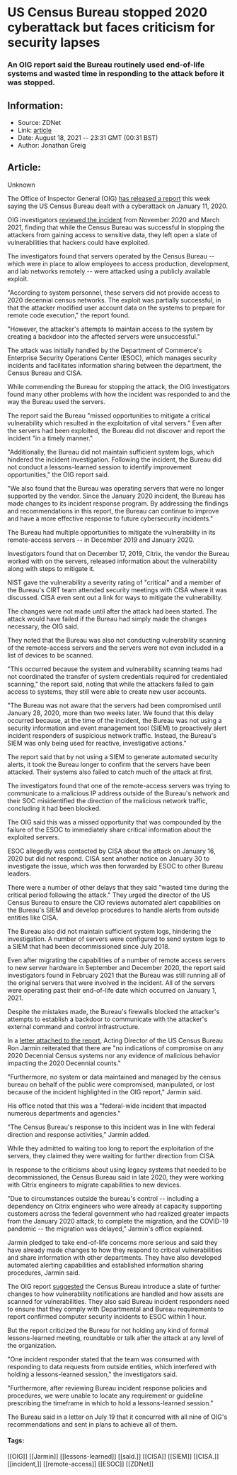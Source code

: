 # US Census Bureau stopped 2020 cyberattack but faces criticism for security lapses
### An OIG report said the Bureau routinely used end-of-life systems and wasted time in responding to the attack before it was stopped.

## Information:
+ Source: ZDNet
+ Link: [article](https://www.zdnet.com/article/us-census-bureau-stopped-202-cyberattack-but-faces-criticism-for-security-lapses/)
+ Date: August 18, 2021 -- 23:31 GMT (00:31 BST)
+ Author: Jonathan Greig


## Article:
Unknown

The Office of Inspector General (OIG) [has released a report](https://www.oig.doc.gov/OIGPublications/OIG-21-034-A.pdf) this week saying the US Census Bureau dealt with a cyberattack on January 11, 2020.

OIG investigators [reviewed the incident](https://www.oig.doc.gov/OIGPublications/OIG-21-034-A_Announcement.pdf) from November 2020 and March 2021, finding that while the Census Bureau was successful in stopping the attackers from gaining access to sensitive data, they left open a slate of vulnerabilities that hackers could have exploited.

The investigators found that servers operated by the Census Bureau -- which were in place to allow employees to access production, development, and lab networks remotely -- were attacked using a publicly available exploit. 

"According to system personnel, these servers did not provide access to 2020 decennial census networks. The exploit was partially successful, in that the attacker modified user account data on the systems to prepare for remote code execution," the report found.  

"However, the attacker's attempts to maintain access to the system by creating a backdoor into the affected servers were unsuccessful."

The attack was initially handled by the Department of Commerce's Enterprise Security Operations Center (ESOC), which manages security incidents and facilitates information sharing between the department, the Census Bureau and CISA. 

While commending the Bureau for stopping the attack, the OIG investigators found many other problems with how the incident was responded to and the way the Bureau used the servers. 






The report said the Bureau "missed opportunities to mitigate a critical vulnerability which resulted in the exploitation of vital servers." Even after the servers had been exploited, the Bureau did not discover and report the incident "in a timely manner."

"Additionally, the Bureau did not maintain sufficient system logs, which hindered the incident investigation. Following the incident, the Bureau did not conduct a lessons-learned session to identify improvement opportunities," the OIG report said. 

"We also found that the Bureau was operating servers that were no longer supported by the vendor. Since the January 2020 incident, the Bureau has made changes to its incident response program. By addressing the findings and recommendations in this report, the Bureau can continue to improve and have a more effective response to future cybersecurity incidents."

The Bureau had multiple opportunities to mitigate the vulnerability in its remote-access servers -- in December 2019 and January 2020. 

Investigators found that on December 17, 2019, Citrix, the vendor the Bureau worked with on the servers, released information about the vulnerability along with steps to mitigate it. 

NIST gave the vulnerability a severity rating of "critical" and a member of the Bureau's CIRT team attended security meetings with CISA where it was discussed. CISA even sent out a link for ways to mitigate the vulnerability.

The changes were not made until after the attack had been started. The attack would have failed if the Bureau had simply made the changes necessary, the OIG said. 

They noted that the Bureau was also not conducting vulnerability scanning of the remote-access servers and the servers were not even included in a list of devices to be scanned.

"This occurred because the system and vulnerability scanning teams had not coordinated the transfer of system credentials required for credentialed scanning," the report said, noting that while the attackers failed to gain access to systems, they still were able to create new user accounts. 

"The Bureau was not aware that the servers had been compromised until January 28, 2020, more than two weeks later. We found that this delay occurred because, at the time of the incident, the Bureau was not using a security information and event management tool (SIEM) to proactively alert incident responders of suspicious network traffic. Instead, the Bureau's SIEM was only being used for reactive, investigative actions."

The report said that by not using a SIEM to generate automated security alerts, it took the Bureau longer to confirm that the servers have been attacked. Their systems also failed to catch much of the attack at first.

The investigators found that one of the remote-access servers was trying to communicate to a malicious IP address outside of the Bureau's network and their SOC misidentified the direction of the malicious network traffic, concluding it had been blocked.

The OIG said this was a missed opportunity that was compounded by the failure of the ESOC to immediately share critical information about the exploited servers.

ESOC allegedly was contacted by CISA about the attack on January 16, 2020 but did not respond. CISA sent another notice on January 30 to investigate the issue, which was then forwarded by ESOC to other Bureau leaders. 

There were a number of other delays that they said "wasted time during the critical period following the attack." They urged the director of the US Census Bureau to ensure the CIO reviews automated alert capabilities on the Bureau's SIEM and develop procedures to handle alerts from outside entities like CISA. 

The Bureau also did not maintain sufficient system logs, hindering the investigation. A number of servers were configured to send system logs to a SIEM that had been decommissioned since July 2018. 

Even after migrating the capabilities of a number of remote access servers to new server hardware in September and December 2020, the report said investigators found in February 2021 that the Bureau was still running all of the original servers that were involved in the incident. All of the servers were operating past their end-of-life date which occurred on January 1, 2021. 

Despite the mistakes made, the Bureau's firewalls blocked the attacker's attempts to establish a backdoor to communicate with the attacker's external command and control infrastructure.

In a [letter attached to the report](https://www.oig.doc.gov/Pages/The-US-Census-Bureaus-Mishandling-of-a-January-2020-Cybersecurity-Incident-Demonstrated-Opportunities-for-Improvement.aspx), Acting Director of the US Census Bureau Ron Jarmin reiterated that there are "no indications of compromise on any 2020 Decennial Census systems nor any evidence of malicious behavior impacting the 2020 Decennial counts." 

"Furthermore, no system or data maintained and managed by the census bureau on behalf of the public were compromised, manipulated, or lost because of the incident highlighted in the OIG report," Jarmin said. 

His office noted that this was a "federal-wide incident that impacted numerous departments and agencies."

"The Census Bureau's response to this incident was in line with federal direction and response activities," Jarmin added. 

While they admitted to waiting too long to report the exploitation of the servers, they claimed they were waiting for further direction from CISA. 

In response to the criticisms about using legacy systems that needed to be decommissioned, the Census Bureau said in late 2020, they were working with Citrix engineers to migrate capabilities to new devices. 

"Due to circumstances outside the bureau's control -- including a dependency on Citrix engineers who were already at capacity supporting customers across the federal government who had realized greater impacts from the January 2020 attack, to complete the migration, and the COVID-19 pandemic -- the migration was delayed," Jarmin's office explained. 

Jarmin pledged to take end-of-life concerns more serious and said they have already made changes to how they respond to critical vulnerabilities and share information with other departments. They have also developed automated alerting capabilities and established information sharing procedures, Jarmin said.

The OIG report [suggested](https://www.oig.doc.gov/OIGPublications/OIG-21-034-A_Abstract.pdf) the Census Bureau introduce a slate of further changes to how vulnerability notifications are handled and how assets are scanned for vulnerabilities. They also said Bureau incident responders need to ensure that they comply with Departmental and Bureau requirements to report confirmed computer security incidents to ESOC within 1 hour.

But the report criticized the Bureau for not holding any kind of formal lessons-learned meeting, roundtable or talk after the attack at any level of the organization. 

"One incident responder stated that the team was consumed with responding to data requests from outside entities, which interfered with holding a lessons-learned session," the investigators said. 

"Furthermore, after reviewing Bureau incident response policies and procedures, we were unable to locate any requirement or guideline prescribing the timeframe in which to hold a lessons-learned session."

The Bureau said in a letter on July 19 that it concurred with all nine of OIG's recommendations and sent in plans to achieve all of them. 





#### Tags:
[[OIG]] [[Jarmin]] [[lessons-learned]] [[said.]] [[CISA]] [[SIEM]] [[CISA.]] [[incident,]] [[remote-access]] [[ESOC]] [[ZDNet]]
